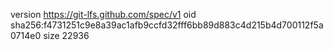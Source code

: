 version https://git-lfs.github.com/spec/v1
oid sha256:f4731251c9e8a39ac1afb9ccfd32fff6bb89d883c4d215b4d700112f5a0714e0
size 22936
